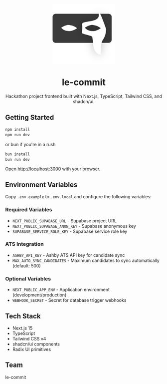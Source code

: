 <p align="center">
  <img src="public/unmask-logo.svg" alt="le-commit" width="200" />
</p>

<h1 align="center">le-commit</h1>

<p align="center">
  Hackathon project frontend built with Next.js, TypeScript, Tailwind CSS, and shadcn/ui.
</p>

## Getting Started

```bash
npm install
npm run dev
```
or bun if you're in a rush

```bash
bun install
bun run dev
```

Open [http://localhost:3000](http://localhost:3000) with your browser.

## Environment Variables

Copy `.env.example` to `.env.local` and configure the following variables:

### Required Variables
- `NEXT_PUBLIC_SUPABASE_URL` - Supabase project URL
- `NEXT_PUBLIC_SUPABASE_ANON_KEY` - Supabase anonymous key
- `SUPABASE_SERVICE_ROLE_KEY` - Supabase service role key

### ATS Integration
- `ASHBY_API_KEY` - Ashby ATS API key for candidate sync
- `MAX_AUTO_SYNC_CANDIDATES` - Maximum candidates to sync automatically (default: 500)

### Optional Variables
- `NEXT_PUBLIC_APP_ENV` - Application environment (development/production)
- `WEBHOOK_SECRET` - Secret for database trigger webhooks

## Tech Stack

- Next.js 15
- TypeScript
- Tailwind CSS v4
- shadcn/ui components
- Radix UI primitives

## Team

le-commit